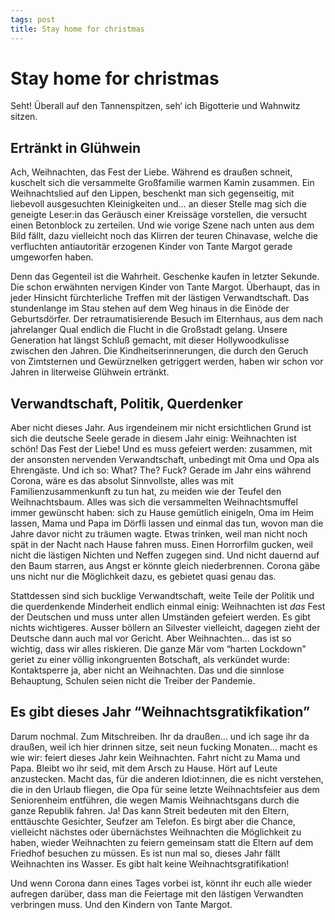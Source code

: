 ```yaml
---
tags: post
title: Stay home for christmas
---
```


# Stay home for christmas
Seht! Überall auf den Tannenspitzen, seh‘ ich Bigotterie und Wahnwitz sitzen.

## Ertränkt in Glühwein
Ach, Weihnachten, das Fest der Liebe. Während es draußen schneit, kuschelt sich die versammelte Großfamilie warmen Kamin zusammen. Ein Weihnachtslied auf den Lippen, beschenkt man sich gegenseitig, mit liebevoll ausgesuchten Kleinigkeiten und… an dieser Stelle mag sich die geneigte Leser:in das Geräusch einer Kreissäge vorstellen, die versucht einen Betonblock zu zerteilen.  Und wie vorige Szene nach unten aus dem Bild fällt, dazu vielleicht noch das Klirren der teuren Chinavase, welche die verfluchten antiautoritär erzogenen Kinder von Tante Margot gerade umgeworfen haben.

Denn das Gegenteil ist die Wahrheit. Geschenke kaufen in letzter Sekunde. Die schon erwähnten nervigen Kinder von Tante Margot. Überhaupt, das in jeder Hinsicht fürchterliche Treffen mit der lästigen Verwandtschaft. Das stundenlange im Stau stehen auf dem Weg hinaus in die Einöde der Geburtsdörfer. Der retraumatisierende Besuch im  Elternhaus, aus dem nach jahrelanger Qual endlich die Flucht in die Großstadt gelang. Unsere Generation hat längst Schluß gemacht, mit dieser Hollywoodkulisse zwischen den Jahren. Die Kindheitserinnerungen, die durch den Geruch von Zimtsternen und Gewürznelken getriggert werden, haben wir schon vor Jahren in literweise Glühwein ertränkt.

## Verwandtschaft, Politik, Querdenker
Aber nicht dieses Jahr. Aus irgendeinem mir nicht ersichtlichen Grund ist sich die deutsche Seele gerade in diesem Jahr einig: Weihnachten ist schön! Das Fest der Liebe! Und es muss gefeiert werden: zusammen, mit der ansonsten nervenden Verwandtschaft, unbedingt mit Oma und Opa als Ehrengäste. Und ich so: What? The? Fuck? Gerade im Jahr eins während Corona, wäre es das absolut Sinnvollste, alles was mit Familienzusammenkunft zu tun hat, zu meiden wie der Teufel den Weihnachtsbaum. Alles was sich die versammelten Weihnachtsmuffel immer gewünscht haben: sich zu Hause gemütlich einigeln, Oma im Heim lassen, Mama und Papa im Dörfli lassen und einmal das tun, wovon man die Jahre davor nicht zu träumen wagte. Etwas trinken, weil man nicht noch spät in der Nacht nach Hause fahren muss. Einen Horrorfilm gucken, weil nicht die lästigen Nichten und Neffen zugegen sind. Und nicht dauernd auf den Baum starren, aus Angst er könnte gleich niederbrennen. Corona gäbe uns nicht nur die Möglichkeit dazu, es gebietet quasi genau das.

Stattdessen sind sich bucklige Verwandtschaft, weite Teile der Politik und die querdenkende Minderheit endlich einmal einig: Weihnachten ist _das_ Fest der Deutschen und muss unter allen Umständen gefeiert werden. Es gibt nichts wichtigeres. Ausser böllern an Silvester vielleicht, dagegen zieht der Deutsche dann auch mal vor Gericht. Aber Weihnachten… das ist so wichtig, dass wir alles riskieren. Die ganze Mär vom “harten Lockdown” geriet zu einer völlig inkongruenten Botschaft, als verkündet wurde: Kontaktsperre ja, aber nicht an Weihnachten. Das und die sinnlose Behauptung, Schulen seien nicht die Treiber der Pandemie.

## Es gibt dieses Jahr “Weihnachtsgratikfikation”
Darum nochmal. Zum Mitschreiben. Ihr da draußen… und ich sage ihr da draußen, weil ich hier drinnen sitze, seit neun fucking Monaten… macht es wie wir: feiert dieses Jahr kein Weihnachten. Fahrt nicht zu Mama und Papa. Bleibt wo ihr seid, mit dem Arsch zu Hause. Hört auf Leute anzustecken. Macht das, für die anderen Idiot:innen, die es nicht verstehen, die in den Urlaub fliegen, die Opa für seine letzte Weihnachtsfeier aus dem Seniorenheim entführen, die wegen Mamis Weihnachtsgans durch die ganze Republik fahren. Ja! Das kann Streit bedeuten mit den Eltern, enttäuschte Gesichter, Seufzer am Telefon. Es birgt aber die Chance, vielleicht nächstes oder übernächstes Weihnachten die Möglichkeit zu haben, wieder Weihnachten zu feiern gemeinsam statt die Eltern auf dem Friedhof besuchen zu müssen. Es ist nun mal so, dieses Jahr fällt Weihnachten ins Wasser. Es gibt halt keine Weihnachtsgratifikation!

Und wenn Corona dann eines Tages vorbei ist, könnt ihr euch alle wieder aufregen darüber, dass man die Feiertage mit den lästigen Verwandten verbringen muss. Und den Kindern von Tante Margot.
